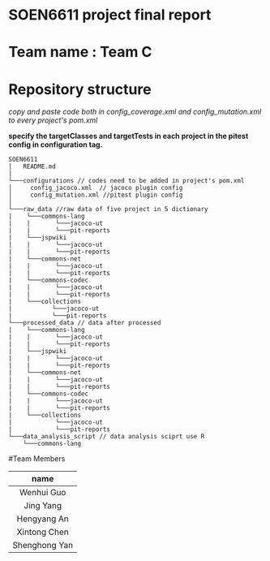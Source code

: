 # SOEN6611 project final report
# Team name : Team C
# Repository structure
*copy and paste code both in config_coverage.xml and config_mutation.xml to every project's pom.xml*

**specify the targetClasses and targetTests in each project in the pitest config in configuration tag.**

```
SOEN6611
│   README.md  
|
└───configurations // codes need to be added in project's pom.xml
│     config_jacoco.xml  // jacoco plugin config
│     config_mutation.xml //pitest plugin config
│   
└───raw_data //raw data of five project in 5 dictionary
|    └───commons-lang
|    |       └───jacoco-ut
|    |       └───pit-reports
|    └───jspwiki
|    |       └───jacoco-ut
|    |       └───pit-reports
|    └───commons-net
|    |       └───jacoco-ut
|    |       └───pit-reports
|    └───commons-codec
|    |       └───jacoco-ut
|    |       └───pit-reports
|    └───collections  
|           └───jacoco-ut
|           └───pit-reports   
└───processed_data // data after processed
|    └───commons-lang
|    |       └───jacoco-ut
|    |       └───pit-reports
|    └───jspwiki
|    |       └───jacoco-ut
|    |       └───pit-reports
|    └───commons-net
|    |       └───jacoco-ut
|    |       └───pit-reports
|    └───commons-codec
|    |       └───jacoco-ut
|    |       └───pit-reports
|    └───collections  
|            └───jacoco-ut
|            └───pit-reports  
└───data_analysis_script // data analysis sciprt use R
    └───commons-lang              
```

#Team Members

| name |
| :------: |
| Wenhui Guo |
| Jing Yang |
| Hengyang An |
| Xintong Chen |
| Shenghong Yan |